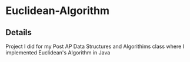 # Euclidean-Algorithm

## Details
Project I did for my Post AP Data Structures and Algorithims class where I implemented Euclidean's Algorithm in Java
